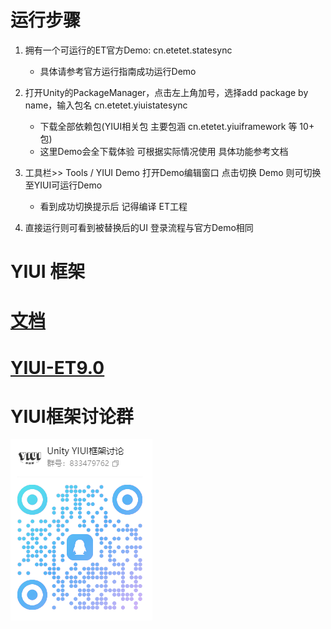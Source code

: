 # 运行步骤

1. 拥有一个可运行的ET官方Demo: cn.etetet.statesync

   - 具体请参考官方运行指南成功运行Demo  
   
2. 打开Unity的PackageManager，点击左上角加号，选择add package by name，输入包名 cn.etetet.yiuistatesync

   - 下载全部依赖包(YIUI相关包 主要包涵 cn.etetet.yiuiframework 等 10+ 包)
   - 这里Demo会全下载体验 可根据实际情况使用 具体功能参考文档

3. 工具栏>> Tools / YIUI Demo 打开Demo编辑窗口 点击切换 Demo  则可切换至YIUI可运行Demo

   - 看到成功切换提示后 记得编译 ET工程

4. 直接运行则可看到被替换后的UI 登录流程与官方Demo相同

# YIUI 框架

# [文档](https://lib9kmxvq7k.feishu.cn/wiki/ES7Gwz4EAiVGKSkotY5cRbTznuh)

# [YIUI-ET9.0](https://github.com/LiShengYang-yiyi/YIUI/tree/YIUI-ET9.0)

# YIUI框架讨论群
![二维码](https://github.com/LiShengYang-yiyi/YIUI/blob/main/Readme/YIUI框架讨论群二维码.png)



 